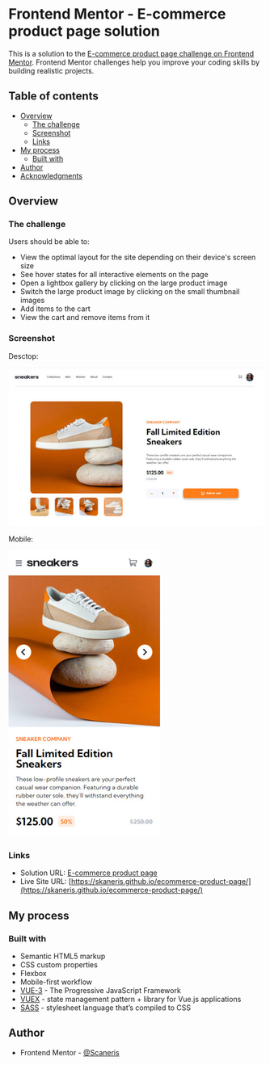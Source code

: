 # Frontend Mentor - E-commerce product page solution

This is a solution to the [E-commerce product page challenge on Frontend Mentor](https://www.frontendmentor.io/challenges/ecommerce-product-page-UPsZ9MJp6). Frontend Mentor challenges help you improve your coding skills by building realistic projects.

## Table of contents

- [Overview](#overview)
  - [The challenge](#the-challenge)
  - [Screenshot](#screenshot)
  - [Links](#links)
- [My process](#my-process)
  - [Built with](#built-with)
- [Author](#author)
- [Acknowledgments](#acknowledgments)

## Overview

### The challenge

Users should be able to:

- View the optimal layout for the site depending on their device's screen size
- See hover states for all interactive elements on the page
- Open a lightbox gallery by clicking on the large product image
- Switch the large product image by clicking on the small thumbnail images
- Add items to the cart
- View the cart and remove items from it

### Screenshot
Desctop:

![](./screenshot.jpg)

Mobile:

![](./screenshot2.jpg)

### Links

- Solution URL: [E-commerce product page](https://www.frontendmentor.io/challenges/ecommerce-product-page-UPsZ9MJp6/hub/ecommerce-product-page-i---xRuSl)
- Live Site URL: [https://skaneris.github.io/ecommerce-product-page/](https://skaneris.github.io/ecommerce-product-page/)

## My process

### Built with

- Semantic HTML5 markup
- CSS custom properties
- Flexbox
- Mobile-first workflow
- [VUE-3](https://vuejs.org/) - The Progressive JavaScript Framework
- [VUEX](https://vuex.vuejs.org/) - state management pattern + library for Vue.js applications
- [SASS](https://sass-lang.com/) - stylesheet language that’s compiled to CSS

## Author

- Frontend Mentor - [@Scaneris](https://www.frontendmentor.io/profile/Skaneris)
